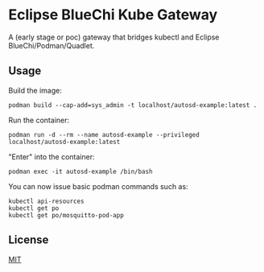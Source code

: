 # Eclipse BlueChi Kube Gateway

A (early stage or poc) gateway that bridges kubectl and Eclipse BlueChi/Podman/Quadlet.

## Usage

Build the image:

```
podman build --cap-add=sys_admin -t localhost/autosd-example:latest .
```

Run the container:

```
podman run -d --rm --name autosd-example --privileged localhost/autosd-example:latest
```

"Enter" into the container:

```
podman exec -it autosd-example /bin/bash
```

You can now issue basic podman commands such as:

```
kubectl api-resources
kubectl get po
kubectl get po/mosquitto-pod-app
```

## License

[MIT](./LICENSE)
